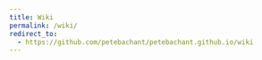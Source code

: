 ```yaml
---
title: Wiki
permalink: /wiki/
redirect_to:
  - https://github.com/petebachant/petebachant.github.io/wiki
---
```

